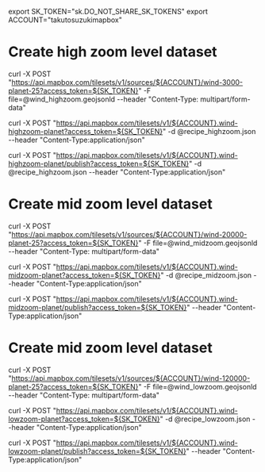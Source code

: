 
export SK_TOKEN="sk.DO_NOT_SHARE_SK_TOKENS"
export ACCOUNT="takutosuzukimapbox"

# Create high zoom level dataset
curl -X POST "https://api.mapbox.com/tilesets/v1/sources/${ACCOUNT}/wind-3000-planet-25?access_token=${SK_TOKEN}"  -F file=@wind_highzoom.geojsonld  --header "Content-Type: multipart/form-data"

curl -X POST "https://api.mapbox.com/tilesets/v1/${ACCOUNT}.wind-highzoom-planet?access_token=${SK_TOKEN}"  -d @recipe_highzoom.json  --header "Content-Type:application/json"

curl -X POST "https://api.mapbox.com/tilesets/v1/${ACCOUNT}.wind-highzoom-planet/publish?access_token=${SK_TOKEN}"  -d @recipe_highzoom.json  --header "Content-Type:application/json"

# Create mid zoom level dataset
curl -X POST "https://api.mapbox.com/tilesets/v1/sources/${ACCOUNT}/wind-20000-planet-25?access_token=${SK_TOKEN}"  -F file=@wind_midzoom.geojsonld  --header "Content-Type: multipart/form-data"

curl -X POST "https://api.mapbox.com/tilesets/v1/${ACCOUNT}.wind-midzoom-planet?access_token=${SK_TOKEN}"  -d @recipe_midzoom.json  --header "Content-Type:application/json"

curl -X POST "https://api.mapbox.com/tilesets/v1/${ACCOUNT}.wind-midzoom-planet/publish?access_token=${SK_TOKEN}"  --header "Content-Type:application/json"

# Create mid zoom level dataset
curl -X POST "https://api.mapbox.com/tilesets/v1/sources/${ACCOUNT}/wind-120000-planet-25?access_token=${SK_TOKEN}"  -F file=@wind_lowzoom.geojsonld  --header "Content-Type: multipart/form-data"

curl -X POST "https://api.mapbox.com/tilesets/v1/${ACCOUNT}.wind-lowzoom-planet?access_token=${SK_TOKEN}"  -d @recipe_lowzoom.json  --header "Content-Type:application/json"

curl -X POST "https://api.mapbox.com/tilesets/v1/${ACCOUNT}.wind-lowzoom-planet/publish?access_token=${SK_TOKEN}"  --header "Content-Type:application/json"